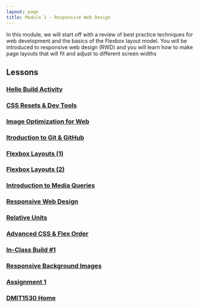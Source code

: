 ```yaml
---
layout: page
title: Module 1 - Responsive Web Design
---
```


In this module, we will start off with a review of best practice techniques for web development and the basics of the Flexbox layout model. You will be introduced to responsive web design (RWD) and you will learn how to make page layouts that will fit and adjust to different screen widths

## Lessons

### [Hello Build Activity](01-03-hello-build/)
### [CSS Resets & Dev Tools](04-reset-dev-tools/)
### [Image Optimization for Web](05-image-optimization/)
### [Itroduction to Git & GitHub](06-github/)
### [Flexbox Layouts (1)](07-flexbox/)
### [Flexbox Layouts (2)](08-flexbox/)
### [Introduction to Media Queries](09-media-queries/)
### [Responsive Web Design](10-rwd/)
### [Relative Units](11a-units/)
### [Advanced CSS & Flex Order](11b-adv-css/)
### [In-Class Build #1](12-build-01/)
### [Responsive Background Images](13-responsive-background-img/)
### [Assignment 1](14-assignment1/)

### [DMIT1530 Home](../)